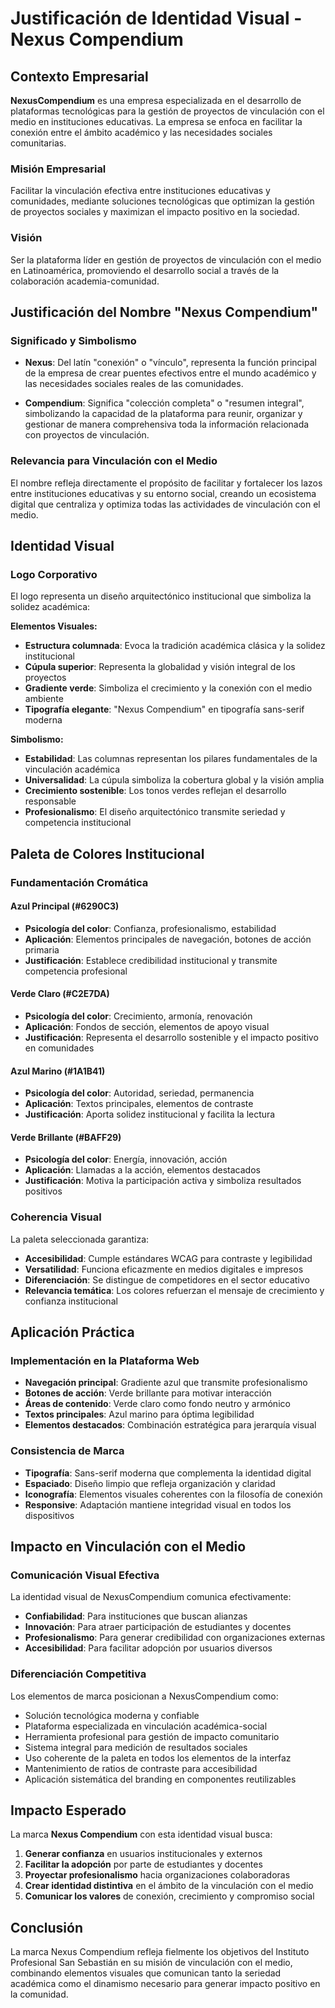 # Justificación de Identidad Visual - Nexus Compendium

## Contexto Empresarial

**NexusCompendium** es una empresa especializada en el desarrollo de plataformas tecnológicas para la gestión de proyectos de vinculación con el medio en instituciones educativas. La empresa se enfoca en facilitar la conexión entre el ámbito académico y las necesidades sociales comunitarias.

### Misión Empresarial
Facilitar la vinculación efectiva entre instituciones educativas y comunidades, mediante soluciones tecnológicas que optimizan la gestión de proyectos sociales y maximizan el impacto positivo en la sociedad.

### Visión
Ser la plataforma líder en gestión de proyectos de vinculación con el medio en Latinoamérica, promoviendo el desarrollo social a través de la colaboración academia-comunidad.

## Justificación del Nombre "Nexus Compendium"

### Significado y Simbolismo

- **Nexus**: Del latín "conexión" o "vínculo", representa la función principal de la empresa de crear puentes efectivos entre el mundo académico y las necesidades sociales reales de las comunidades.

- **Compendium**: Significa "colección completa" o "resumen integral", simbolizando la capacidad de la plataforma para reunir, organizar y gestionar de manera comprehensiva toda la información relacionada con proyectos de vinculación.

### Relevancia para Vinculación con el Medio
El nombre refleja directamente el propósito de facilitar y fortalecer los lazos entre instituciones educativas y su entorno social, creando un ecosistema digital que centraliza y optimiza todas las actividades de vinculación con el medio.

## Identidad Visual

### Logo Corporativo
El logo representa un diseño arquitectónico institucional que simboliza la solidez académica:

**Elementos Visuales:**
- **Estructura columnada**: Evoca la tradición académica clásica y la solidez institucional
- **Cúpula superior**: Representa la globalidad y visión integral de los proyectos
- **Gradiente verde**: Simboliza el crecimiento y la conexión con el medio ambiente
- **Tipografía elegante**: "Nexus Compendium" en tipografía sans-serif moderna

**Simbolismo:**
- **Estabilidad**: Las columnas representan los pilares fundamentales de la vinculación académica
- **Universalidad**: La cúpula simboliza la cobertura global y la visión amplia
- **Crecimiento sostenible**: Los tonos verdes reflejan el desarrollo responsable
- **Profesionalismo**: El diseño arquitectónico transmite seriedad y competencia institucional

## Paleta de Colores Institucional

### Fundamentación Cromática

#### Azul Principal (#6290C3)
- **Psicología del color**: Confianza, profesionalismo, estabilidad
- **Aplicación**: Elementos principales de navegación, botones de acción primaria
- **Justificación**: Establece credibilidad institucional y transmite competencia profesional

#### Verde Claro (#C2E7DA)
- **Psicología del color**: Crecimiento, armonía, renovación
- **Aplicación**: Fondos de sección, elementos de apoyo visual
- **Justificación**: Representa el desarrollo sostenible y el impacto positivo en comunidades

#### Azul Marino (#1A1B41)
- **Psicología del color**: Autoridad, seriedad, permanencia
- **Aplicación**: Textos principales, elementos de contraste
- **Justificación**: Aporta solidez institucional y facilita la lectura

#### Verde Brillante (#BAFF29)
- **Psicología del color**: Energía, innovación, acción
- **Aplicación**: Llamadas a la acción, elementos destacados
- **Justificación**: Motiva la participación activa y simboliza resultados positivos

### Coherencia Visual
La paleta seleccionada garantiza:
- **Accesibilidad**: Cumple estándares WCAG para contraste y legibilidad
- **Versatilidad**: Funciona eficazmente en medios digitales e impresos
- **Diferenciación**: Se distingue de competidores en el sector educativo
- **Relevancia temática**: Los colores refuerzan el mensaje de crecimiento y confianza institucional

## Aplicación Práctica

### Implementación en la Plataforma Web
- **Navegación principal**: Gradiente azul que transmite profesionalismo
- **Botones de acción**: Verde brillante para motivar interacción
- **Áreas de contenido**: Verde claro como fondo neutro y armónico
- **Textos principales**: Azul marino para óptima legibilidad
- **Elementos destacados**: Combinación estratégica para jerarquía visual

### Consistencia de Marca
- **Tipografía**: Sans-serif moderna que complementa la identidad digital
- **Espaciado**: Diseño limpio que refleja organización y claridad
- **Iconografía**: Elementos visuales coherentes con la filosofía de conexión
- **Responsive**: Adaptación mantiene integridad visual en todos los dispositivos

## Impacto en Vinculación con el Medio

### Comunicación Visual Efectiva
La identidad visual de NexusCompendium comunica efectivamente:
- **Confiabilidad**: Para instituciones que buscan alianzas
- **Innovación**: Para atraer participación de estudiantes y docentes
- **Profesionalismo**: Para generar credibilidad con organizaciones externas
- **Accesibilidad**: Para facilitar adopción por usuarios diversos

### Diferenciación Competitiva
Los elementos de marca posicionan a NexusCompendium como:
- Solución tecnológica moderna y confiable
- Plataforma especializada en vinculación académica-social
- Herramienta profesional para gestión de impacto comunitario
- Sistema integral para medición de resultados sociales
- Uso coherente de la paleta en todos los elementos de la interfaz
- Mantenimiento de ratios de contraste para accesibilidad
- Aplicación sistemática del branding en componentes reutilizables

## Impacto Esperado

La marca **Nexus Compendium** con esta identidad visual busca:

1. **Generar confianza** en usuarios institucionales y externos
2. **Facilitar la adopción** por parte de estudiantes y docentes
3. **Proyectar profesionalismo** hacia organizaciones colaboradoras
4. **Crear identidad distintiva** en el ámbito de la vinculación con el medio
5. **Comunicar los valores** de conexión, crecimiento y compromiso social

## Conclusión

La marca Nexus Compendium refleja fielmente los objetivos del Instituto Profesional San Sebastián en su misión de vinculación con el medio, combinando elementos visuales que comunican tanto la seriedad académica como el dinamismo necesario para generar impacto positivo en la comunidad.
